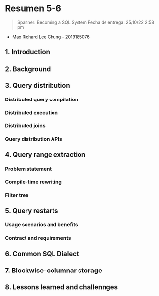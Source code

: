 # Resumen 5-6

> Spanner: Becoming a SQL System
> Fecha de entrega: 25/10/22 2:58 pm
>>
* Max Richard Lee Chung - 2019185076

## 1. Introduction

## 2. Background

## 3. Query distribution
### Distributed query compilation

### Distributed execution

### Distributed joins

### Query distribution APIs

## 4. Query range extraction
### Problem statement

### Compile-time rewriting

### Filter tree

## 5. Query restarts
### Usage scenarios and benefits

### Contract and requirements

## 6. Common SQL Dialect

## 7. Blockwise-columnar storage

## 8. Lessons learned and challennges